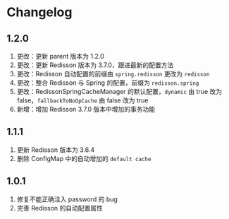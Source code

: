 # Changelog

## 1.2.0
1. 更改：更新 parent 版本为 1.2.0
2. 更改：更新 Redisson 版本为 3.7.0，跟进最新的配置方法
3. 更改：Redisson 自动配置的前缀由 `spring.redisson` 更改为 `redisson`
4. 更改：整合 Redisson 与 Spring 的配置，前缀为 `redisson.spring`
5. 更改：RedissonSpringCacheManager 的默认配置，`dynamic` 由 true 改为 false，`fallbackToNoOpCache` 由 false 改为 true
6. 新增：增加 Redisson 3.7.0 版本中增加的事务功能

## 1.1.1
1. 更新 Redisson 版本为 3.6.4
2. 删除 ConfigMap 中的自动增加的 `default cache`

## 1.0.1
1. 修复不能正确注入 password 的 bug
2. 完善 Redisson 的自动配置属性